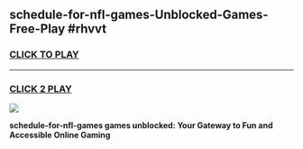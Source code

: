 
## schedule-for-nfl-games-Unblocked-Games-Free-Play #rhvvt
<h3>
<a href="https://us.freeplayer.one?title=schedule-for-nfl-games&ref=9M">CLICK TO PLAY</a></h3>
<hr>

<h3>
<a href="https://us.freeplayer.one?title=schedule-for-nfl-games&ref=9M">CLICK 2 PLAY</a>
  
</h3>

<a href="https://us.freeplayer.one?title=schedule-for-nfl-games&ref=9M"><img src="https://clearcache.store/games.png"></a>


**schedule-for-nfl-games games unblocked: Your Gateway to Fun and Accessible Online Gaming**
